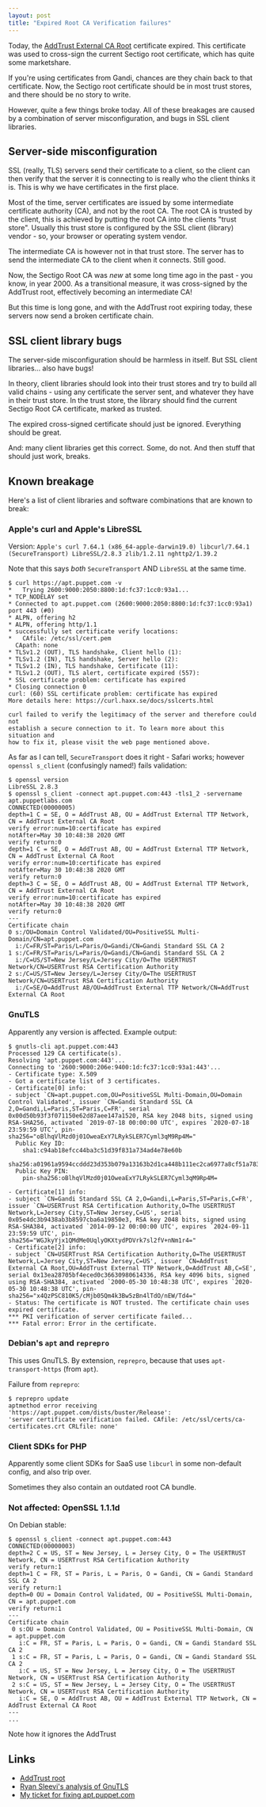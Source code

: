 ```yaml
---
layout: post
title: "Expired Root CA Verification failures"
---
```


Today, the [AddTrust External CA Root](https://crt.sh/?id=1) certificate expired.
This certificate was used to cross-sign the current Sectigo root certificate, which has quite some marketshare.

If you're using certificates from Gandi, chances are they chain back to that certificate.
Now, the Sectigo root certificate should be in most trust stores, and there should be no story to write.

However, quite a few things broke today.
All of these breakages are caused by a combination of server misconfiguration, and bugs in SSL client libraries.

## Server-side misconfiguration

SSL (really, TLS) servers send their certificate to a client, so the client can then verify that the server it is connecting to is really who the client thinks it is.
This is why we have certificates in the first place.

Most of the time, server certificates are issued by some intermediate certificate authority (CA), and not by the root CA.
The root CA is trusted by the client, this is achieved by putting the root CA into the clients "trust store".
Usually this trust store is configured by the SSL client (library) vendor - so, your browser or operating system vendor.

The intermediate CA is however not in that trust store. The server has to send the intermediate CA to the client when it connects.
Still good.

Now, the Sectigo Root CA was *new* at some long time ago in the past - you know, in year 2000.
As a transitional measure, it was cross-signed by the AddTrust root, effectively becoming an intermediate CA!

But this time is long gone, and with the AddTrust root expiring today, these servers now send a broken certificate chain.

## SSL client library bugs

The server-side misconfiguration should be harmless in itself.
But SSL client libraries... also have bugs!

In theory, client libraries should look into their trust stores and try to build all valid chains - using any certificate the server sent, and whatever they have in their trust store.
In the trust store, the library should find the current Sectigo Root CA certificate, marked as trusted.

The expired cross-signed certificate should just be ignored. Everything should be great.

And: many client libraries get this correct. Some, do not. And then stuff that should just work, breaks.

## Known breakage

Here's a list of client libraries and software combinations that are known to break:

### Apple's curl and Apple's LibreSSL

Version: `Apple's curl 7.64.1 (x86_64-apple-darwin19.0) libcurl/7.64.1 (SecureTransport) LibreSSL/2.8.3 zlib/1.2.11 nghttp2/1.39.2`

Note that this says *both* `SecureTransport` AND `LibreSSL` at the same time.

```
$ curl https://apt.puppet.com -v
*   Trying 2600:9000:2050:8800:1d:fc37:1cc0:93a1...
* TCP_NODELAY set
* Connected to apt.puppet.com (2600:9000:2050:8800:1d:fc37:1cc0:93a1) port 443 (#0)
* ALPN, offering h2
* ALPN, offering http/1.1
* successfully set certificate verify locations:
*   CAfile: /etc/ssl/cert.pem
  CApath: none
* TLSv1.2 (OUT), TLS handshake, Client hello (1):
* TLSv1.2 (IN), TLS handshake, Server hello (2):
* TLSv1.2 (IN), TLS handshake, Certificate (11):
* TLSv1.2 (OUT), TLS alert, certificate expired (557):
* SSL certificate problem: certificate has expired
* Closing connection 0
curl: (60) SSL certificate problem: certificate has expired
More details here: https://curl.haxx.se/docs/sslcerts.html

curl failed to verify the legitimacy of the server and therefore could not
establish a secure connection to it. To learn more about this situation and
how to fix it, please visit the web page mentioned above.
```

As far as I can tell, `SecureTransport` does it right - Safari works; however `openssl s_client` (confusingly named!) fails validation:

```
$ openssl version
LibreSSL 2.8.3
$ openssl s_client -connect apt.puppet.com:443 -tls1_2 -servername apt.puppetlabs.com
CONNECTED(00000005)
depth=1 C = SE, O = AddTrust AB, OU = AddTrust External TTP Network, CN = AddTrust External CA Root
verify error:num=10:certificate has expired
notAfter=May 30 10:48:38 2020 GMT
verify return:0
depth=1 C = SE, O = AddTrust AB, OU = AddTrust External TTP Network, CN = AddTrust External CA Root
verify error:num=10:certificate has expired
notAfter=May 30 10:48:38 2020 GMT
verify return:0
depth=3 C = SE, O = AddTrust AB, OU = AddTrust External TTP Network, CN = AddTrust External CA Root
verify error:num=10:certificate has expired
notAfter=May 30 10:48:38 2020 GMT
verify return:0
---
Certificate chain
0 s:/OU=Domain Control Validated/OU=PositiveSSL Multi-Domain/CN=apt.puppet.com
  i:/C=FR/ST=Paris/L=Paris/O=Gandi/CN=Gandi Standard SSL CA 2
1 s:/C=FR/ST=Paris/L=Paris/O=Gandi/CN=Gandi Standard SSL CA 2
  i:/C=US/ST=New Jersey/L=Jersey City/O=The USERTRUST Network/CN=USERTrust RSA Certification Authority
2 s:/C=US/ST=New Jersey/L=Jersey City/O=The USERTRUST Network/CN=USERTrust RSA Certification Authority
  i:/C=SE/O=AddTrust AB/OU=AddTrust External TTP Network/CN=AddTrust External CA Root
```

### GnuTLS

Apparently any version is affected. Example output:

```
$ gnutls-cli apt.puppet.com:443
Processed 129 CA certificate(s).
Resolving 'apt.puppet.com:443'...
Connecting to '2600:9000:206e:9400:1d:fc37:1cc0:93a1:443'...
- Certificate type: X.509
- Got a certificate list of 3 certificates.
- Certificate[0] info:
- subject `CN=apt.puppet.com,OU=PositiveSSL Multi-Domain,OU=Domain Control Validated', issuer `CN=Gandi Standard SSL CA 2,O=Gandi,L=Paris,ST=Paris,C=FR', serial 0x00d50b93f3f071150e62d87aee147a1520, RSA key 2048 bits, signed using RSA-SHA256, activated `2019-07-18 00:00:00 UTC', expires `2020-07-18 23:59:59 UTC', pin-sha256="oBlhqVlMzd0j01OweaExY7LRykSLER7Cyml3qM9Rp4M="
  Public Key ID:
    sha1:c94ab18efcc44ba3c51d39f831a734ad4e78e60b
    sha256:a01961a9594ccddd23d353b079a13163b2d1ca448b111ec2ca6977a8cf51a783
  Public Key PIN:
    pin-sha256:oBlhqVlMzd0j01OweaExY7LRykSLER7Cyml3qM9Rp4M=

- Certificate[1] info:
- subject `CN=Gandi Standard SSL CA 2,O=Gandi,L=Paris,ST=Paris,C=FR', issuer `CN=USERTrust RSA Certification Authority,O=The USERTRUST Network,L=Jersey City,ST=New Jersey,C=US', serial 0x05e4dc3b9438ab3b8597cba6a19850e3, RSA key 2048 bits, signed using RSA-SHA384, activated `2014-09-12 00:00:00 UTC', expires `2024-09-11 23:59:59 UTC', pin-sha256="WGJkyYjx1QMdMe0UqlyOKXtydPDVrk7sl2fV+nNm1r4="
- Certificate[2] info:
- subject `CN=USERTrust RSA Certification Authority,O=The USERTRUST Network,L=Jersey City,ST=New Jersey,C=US', issuer `CN=AddTrust External CA Root,OU=AddTrust External TTP Network,O=AddTrust AB,C=SE', serial 0x13ea28705bf4eced0c36630980614336, RSA key 4096 bits, signed using RSA-SHA384, activated `2000-05-30 10:48:38 UTC', expires `2020-05-30 10:48:38 UTC', pin-sha256="x4QzPSC810K5/cMjb05Qm4k3Bw5zBn4lTdO/nEW/Td4="
- Status: The certificate is NOT trusted. The certificate chain uses expired certificate.
*** PKI verification of server certificate failed...
*** Fatal error: Error in the certificate.
```

### Debian's `apt` and `reprepro`

This uses GnuTLS. By extension, `reprepro`, because that uses `apt-transport-https` (from `apt`).

Failure from `reprepro`:

```
$ reprepro update
aptmethod error receiving 'https://apt.puppet.com/dists/buster/Release':
'server certificate verification failed. CAfile: /etc/ssl/certs/ca-certificates.crt CRLfile: none'
```

### Client SDKs for PHP

Apparently some client SDKs for SaaS use `libcurl` in some non-default config, and also trip over.

Sometimes they also contain an outdated root CA bundle.

### Not affected: OpenSSL 1.1.1d

On Debian stable:

```
$ openssl s_client -connect apt.puppet.com:443
CONNECTED(00000003)
depth=2 C = US, ST = New Jersey, L = Jersey City, O = The USERTRUST Network, CN = USERTrust RSA Certification Authority
verify return:1
depth=1 C = FR, ST = Paris, L = Paris, O = Gandi, CN = Gandi Standard SSL CA 2
verify return:1
depth=0 OU = Domain Control Validated, OU = PositiveSSL Multi-Domain, CN = apt.puppet.com
verify return:1
---
Certificate chain
 0 s:OU = Domain Control Validated, OU = PositiveSSL Multi-Domain, CN = apt.puppet.com
   i:C = FR, ST = Paris, L = Paris, O = Gandi, CN = Gandi Standard SSL CA 2
 1 s:C = FR, ST = Paris, L = Paris, O = Gandi, CN = Gandi Standard SSL CA 2
   i:C = US, ST = New Jersey, L = Jersey City, O = The USERTRUST Network, CN = USERTrust RSA Certification Authority
 2 s:C = US, ST = New Jersey, L = Jersey City, O = The USERTRUST Network, CN = USERTrust RSA Certification Authority
   i:C = SE, O = AddTrust AB, OU = AddTrust External TTP Network, CN = AddTrust External CA Root
---
...
```

Note how it ignores the AddTrust 


## Links

* [AddTrust root](https://crt.sh/?id=1)
* [Ryan Sleevi's analysis of GnuTLS](https://twitter.com/sleevi_/status/1266731836912422912)
* [My ticket for fixing apt.puppet.com](https://tickets.puppetlabs.com/browse/CPR-741)

